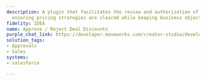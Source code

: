 ```yaml
---
description: A plugin that facilitates the review and authorization of deal discounts,
  ensuring pricing strategies are cleared while keeping business objectives in mind.
fidelity: IDEA
name: Approve / Reject Deal Discounts
purple_chat_link: https://developer.moveworks.com/creator-studio/developer-tools/purple-chat/?conversation=%7B%22startTimestamp%22%3A%2211%3A43+AM%22%2C%22messages%22%3A%5B%7B%22role%22%3A%22assistant%22%2C%22parts%22%3A%5B%7B%22richText%22%3A%22%3Cp%3EThere+is+a+requested+discount+for+the+Orion+project.+Do+you+wish+to+approve+it%3F+%3C%2Fp%3E%22%7D%2C%7B%22richText%22%3A%22%3Cb%3EDeal%3A+Orion+Project%3C%2Fb%3E%3Cbr%3E%3Cb%3ECustomer%3A%3C%2Fb%3E+Global+Tech+Solutions%3Cbr%3E%3Cb%3EOriginal+Price%3A%3C%2Fb%3E+%24100%2C000%3Cbr%3E%3Cb%3EProposed+Discount%3A%3C%2Fb%3E+15%25%22%7D%2C%7B%22buttons%22%3A%5B%7B%22style%22%3A%22filled%22%2C%22buttonText%22%3A%22Authorize+Discount%22%7D%2C%7B%22style%22%3A%22outlined%22%2C%22buttonText%22%3A%22Request+Revision%22%7D%2C%7B%22style%22%3A%22outlined%22%2C%22buttonText%22%3A%22Decline%22%7D%5D%7D%5D%7D%2C%7B%22role%22%3A%22user%22%2C%22parts%22%3A%5B%7B%22richText%22%3A%22Authorize+Discount%22%7D%5D%7D%2C%7B%22role%22%3A%22assistant%22%2C%22parts%22%3A%5B%7B%22richText%22%3A%22The+discount+for+the+Orion+project+has+been+successfully+authorized.%22%7D%5D%7D%5D%7D
solution_tags:
- Approvals
- Sales
systems:
- salesforce

---
```

